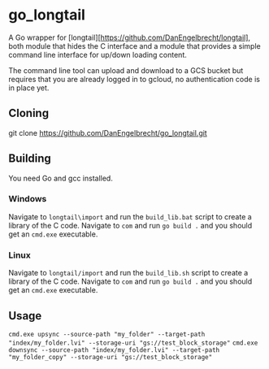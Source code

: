 # go_longtail

A Go wrapper for [longtail][https://github.com/DanEngelbrecht/longtail], both module that hides the C interface and a module that provides a simple command line interface for up/down loading content.

The command line tool can upload and download to a GCS bucket but requires that you are already logged in to gcloud, no authentication code is in place yet.

## Cloning
git clone https://github.com/DanEngelbrecht/go_longtail.git

## Building
You need Go and gcc installed.

### Windows
Navigate to `longtail\import` and run the `build_lib.bat` script to create a library of the C code.
Navigate to `com` and run `go build .` and you should get an `cmd.exe` executable.

### Linux
Navigate to `longtail/import` and run the `build_lib.sh` script to create a library of the C code.
Navigate to `com` and run `go build .` and you should get an `cmd.exe` executable.

## Usage
`cmd.exe upsync --source-path "my_folder" --target-path "index/my_folder.lvi" --storage-uri "gs://test_block_storage"`
`cmd.exe downsync --source-path "index/my_folder.lvi" --target-path "my_folder_copy" --storage-uri "gs://test_block_storage"`
